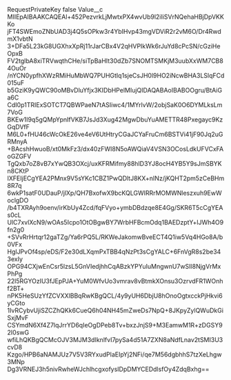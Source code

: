<?xml version="1.0" encoding="UTF-8"?>
<CustomMetadata xmlns="http://soap.sforce.com/2006/04/metadata" xmlns:xsi="http://www.w3.org/2001/XMLSchema-instance" xmlns:xsd="http://www.w3.org/2001/XMLSchema">
    <label>RequestPrivateKey</label>
    <protected>false</protected>
    <values>
        <field>Value__c</field>
        <value xsi:type="xsd:string">MIIEpAIBAAKCAQEAl+452PezvrkLjMwtxPX4wvUb9l2iIiSVrNQehaHBjDpVKKKo
jFT4SWEmoZNbUAD3j4Q5sOPkw3r4YbIHvp43mgVDViR2r2vM6O/Dr4RwdmX1vbtN
3+DFa5L23kG8UGXhxXpRj11rJarCBx4V2qHVPIkWk6rJuYd8cPcSN/cGziHeOpxB
FV2tglbA8xiTRVwqthCHe/siTpBaHIt30dZb7SNOMTSMKjM3uubXxWM7CB84OuOr
/nYCN0ypfhXWzRMiHuMbWQ7PUHGtIq1sjeCsJH0l9HO2iNcwBHA3LSlqFCd015uF
b5GziK9yQWC90oMBvDluYfjx3KIDbHPelMIujQIDAQABAoIBABOOgru/BtAiGa6C
CdI0p1TRIExSOTCT7QBWPaeN7tASIiwc4/1MYrlvW/2objSaK0O6DYMLksLm7VoG
BKEw1I9q5gQMpYpnIfVKB7JsJd3Xug42MgwDbuYuAMETTR48Pxegayc9KzGqDVfF
M6L0+fHU46cWcOkE26ve4eV6UtHtryCGaJCYaFruCm6BSTVi41jF90Jq2uGRMnyA
+BAcshHwuoB/xt0MkFz3/dx40zFWI8N5oAWQiaV4VSN3OCosLdkUFVCxFAoGZGFV
TgQxb7oZ8vB7xYwQB3OXcj/uxKFRMifmy88hID3YJ8ocH4YB5Y9sJmSBYKn8CKtP
IXFEIjECgYEA2PMnx9V5sYKc1CBZ1PwQDltJ8KX+nINz/jKQHT2pm5zCeBHm8R7q
6wkP1satF0UDauP/jlXp/QH7BxofwX9bcKQLGWIRRrMOMWNleszxuh9EwWoclgDO
/b4TXRAyh9oenv/irKbUy4Zcd/fqFVyo+ymbDBdzqe8E4Gg/SKR6T5cCgYEAs0cL
UlC7xvlXcN9/wOAs5Icpo1OtOBgwBY7WrbHFBcmOdq1BAEDzptY+lJWh4O9fn2g0
+SVvRrHrtqr12gaTZg/Ya6rPQ5L/RKWeJakomwBveECT4Q1iw5Vq4HGo8A/b0VFx
HglJPvOf4sp/eDS/F2e30dLXqmPxTBB4qNzPt3sCgYALC+6FnVgR8s2be343exIy
OPG94CXjwEnCsr5lzsL5GnVIedjhhCqABzkYPYuIuMngwnU7wSIl8NjgVrMxPhPg
22l5RGYOzIU3fJEpPJA+YuM0WfvUo3vmrav8vBtmkXOnsu3OzrvdFR1WOnhf2BT+
nPK5HeSUzYfZCVXXlBBqRwKBgQCL/4y9yUH6DbjU8hOnoOgtxcckPjHkvi6yCGto
1IvRCybvUjiSZCZhQKk6CueQ6h04NH45mZweDs7NpQ+8JKpyZylQWuDkGiSxjMvF
CSYmdN6Xf4Z7lqJrrYD6qIeOgDPeb8Tv+bxzJnjS9+M3EamwM1R+zDGSY92I0swG
wfiLhQKBgQCMcOJV3MJM3dIknlfvI7pySa4d51A7ZXN8aNdfLnav2tSMI3U3cvD8
Kzgo/HPB6aNAMJUz7V5V3RYxudPlaEIpYj2NFi/qe7M56dgbhhS7tzXeLhgw3MNp
Dg3VRNEJ3h5nivRwheWJchlhcgxofysIDpDMYCEDdlsfOy4ZdqBxhg==</value>
    </values>
</CustomMetadata>
